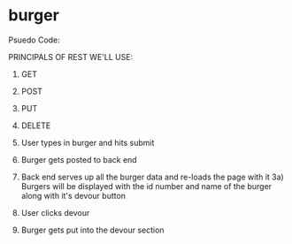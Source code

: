 # burger

Psuedo Code:

PRINCIPALS OF REST WE'LL USE:
1) GET
2) POST
3) PUT
4) DELETE

1) User types in burger and hits submit
2) Burger gets posted to back end
3) Back end serves up all the burger data and re-loads the page with it
    3a) Burgers will be displayed with the id number and name of the burger along with it's devour button 
4) User clicks devour
5) Burger gets put into the devour section